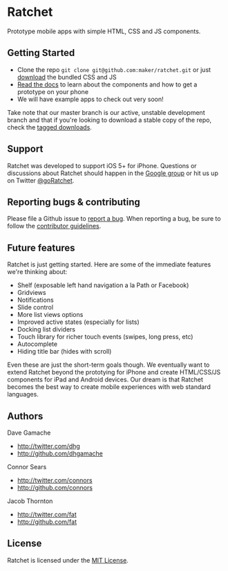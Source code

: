 # Ratchet

Prototype mobile apps with simple HTML, CSS and JS components.

## Getting Started

- Clone the repo `git clone git@github.com:maker/ratchet.git` or just [download](http://maker.github.com/ratchet/ratchet.zip) the bundled CSS and JS
- [Read the docs](http://maker.github.com/ratchet) to learn about the components and how to get a prototype on your phone
- We will have example apps to check out very soon!

Take note that our master branch is our active, unstable development branch and that if you're looking to download a stable copy of the repo, check the [tagged downloads](https://github.com/maker/ratchet/tags).

## Support

Ratchet was developed to support iOS 5+ for iPhone. Questions or discussions about Ratchet should happen in the [Google group](https://groups.google.com/forum/#!forum/goratchet) or hit us up on Twitter [@goRatchet](http://www.twitter.com/goratchet).

## Reporting bugs & contributing

Please file a Github issue to [report a bug](http://github.com/maker/ratchet/issues). When reporting a bug, be sure to follow the [contributor guidelines](https://github.com/maker/ratchet/blob/master/CONTRIBUTING.md).

## Future features

Ratchet is just getting started. Here are some of the immediate features we're thinking about:

- Shelf (exposable left hand navigation a la Path or Facebook)
- Gridviews
- Notifications
- Slide control
- More list views options
- Improved active states (especially for lists)
- Docking list dividers
- Touch library for richer touch events (swipes, long press, etc)
- Autocomplete
- Hiding title bar (hides with scroll)

Even these are just the short-term goals though. We eventually want to extend Ratchet beyond the prototying for iPhone and create HTML/CSS/JS components for iPad and Android devices. Our dream is that Ratchet becomes the best way to create mobile experiences with web standard languages.

## Authors

Dave Gamache

- http://twitter.com/dhg
- http://github.com/dhgamache

Connor Sears

- http://twitter.com/connors
- http://github.com/connors

Jacob Thornton

- http://twitter.com/fat
- http://github.com/fat


## License

Ratchet is licensed under the [MIT License](http://opensource.org/licenses/MIT).